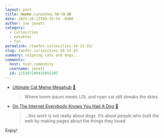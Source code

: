 ```yaml
---
layout: post
title: 𝐭𝐰𝐨𝐟𝐞𝐫.𝖼𝗎𝗋𝗂𝗈𝗌𝗂𝗍𝗂𝖾𝗌 𝟏𝟎-𝟏𝟑-𝟐𝟓
date: 2025-10-13T09:35:54 -0400
author: joe jenett
category:
  - curiosities
  - notables
  - fun
permalink: /twofer.curiosities-10-13-25/
slug: twofer.curiosities-10-13-25
summary: reigning cats and dogs...
comments:
  host: toot.community
  username: jenett
  id: 115367209435055205
---
```

<ul class="links">
	<li><a href="https://cats.mixedbread.com/">Ultimate Cat Meme Megahub</a> <a title="source" href="https://pinboard.in/u:arnicas">📌</a><blockquote><p>Where lorem ipsum meets LOL and nyan cat still streaks the skies.</p></blockquote></li>
	<li><a href="https://ontheinterneteverybodyknows.geocities.institute/">On The Internet Everybody Knows You Had A Dog</a> <a title="source" href="https://pinboard.in/u:cogdog">📌</a><blockquote><p>...this work is not really about dogs. It’s about people who built the web by making pages about the things they loved.</p></blockquote></li>
</ul>
<p class="enjoy">Enjoy!</p>
<a href="https://brid.gy/publish/mastodon"></a>